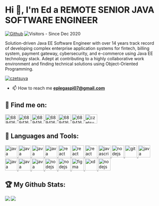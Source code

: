 # Hi 👋, I'm Ed a REMOTE SENIOR JAVA SOFTWARE ENGINEER

[![Github](https://img.shields.io/github/followers/czetsuya?label=Followers&logo=Github)](https://github.com/czetsuya)
![Visitors](https://visitor-badge.laobi.icu/badge?page_id=czetsuya) - Since Dec 2020

Solution-driven Java EE Software Engineer with over 14 years track record of developing complex enterprise application systems for fintech, billing system, payment gateway, cybersecurity, and e-commerce using Java EE technology stack. Adept at contributing to a highly collaborative work environment and finding technical solutions using Object-Oriented Programming.

<p>
  <a href="https://github.com/czetsuya/github-profile-trophy"><img src="https://github-profile-trophy.vercel.app/?username=czetsuya" alt="czetsuya" /></a> 
</p>

- 📫 How to reach me **eplegaspi07@gmail.com**


## :email: Find me on:

<a href="https://www.linkedin.com/in/czetsuya" target="blank">
	<img align="center" src="https://cdn.jsdelivr.net/npm/simple-icons@3.0.1/icons/linkedin.svg" alt="689416" height="30" width="40" />
</a>
<a href="https://www.facebook.com/czetsuya" target="blank">
	<img align="center" src="https://cdn.jsdelivr.net/npm/simple-icons@3.0.1/icons/facebook.svg" alt="689416" height="30" width="40" />
</a>
<a href="https://stackoverflow.com/users/689416" target="blank">
	<img align="center" src="https://cdn.jsdelivr.net/npm/simple-icons@3.0.1/icons/stackoverflow.svg" alt="689416" height="30" width="40" />
</a>
<a href="https://www.youtube.com/channel/UCohlQvNpYzRzPWZTX5mBSsg" target="blank">
	<img align="center" src="https://cdn.jsdelivr.net/npm/simple-icons@3.0.1/icons/youtube.svg" alt="689416" height="30" width="40" />
</a>
<a href="http://twitter.com/czetsuya" target="blank">
	<img align="center" src="https://cdn.jsdelivr.net/npm/simple-icons@3.0.1/icons/twitter.svg" alt="689416" height="30" width="40" />
</a>
<a href="http://czetsuya-tech.blogspot.com/" target="blank">
	<img align="center" src="https://cdn.jsdelivr.net/npm/simple-icons@3.0.1/icons/blogger.svg" alt="689416" height="30" width="40" />
</a>	
<a href="https://dribbble.com/czetsuya" target="blank">
	<img align="center" src="https://cdn.jsdelivr.net/npm/simple-icons@3.0.1/icons/dribbble.svg" alt="czetsuya" height="30" width="40" />
</a>
<br />

## 🧰 Languages and Tools:

<a href="https://www.java.com/en/" target="_blank">
	<img src="https://devicons.github.io/devicon/devicon.git/icons/java/java-original-wordmark.svg" alt="java" width="40" height="40"/>
</a>
<a href="https://www.postgresql.org/" target="_blank">
	<img src="https://devicons.github.io/devicon/devicon.git/icons/postgresql/postgresql-original-wordmark.svg" alt="java" width="40" height="40"/>
</a>
<a href="https://www.mysql.com/" target="_blank">
	<img src="https://devicons.github.io/devicon/devicon.git/icons/mysql/mysql-original-wordmark.svg" alt="java" width="40" height="40"/>
</a>
<a href="https://www.mongodb.com/" target="_blank">
	<img src="https://devicons.github.io/devicon/devicon.git/icons/mongodb/mongodb-original-wordmark.svg" alt="java" width="40" height="40"/>
</a>
<a href="https://reactjs.org/" target="_blank">
	<img src="https://devicons.github.io/devicon/devicon.git/icons/react/react-original-wordmark.svg" alt="react" width="40" height="40"/>
</a>
<a href="https://redux.js.org/" target="_blank">
	<img src="https://devicons.github.io/devicon/devicon.git/icons/redux/redux-original.svg" alt="react" width="40" height="40"/>
</a>
<a href="https://angular.io/" target="_blank">
	<img src="https://devicons.github.io/devicon/devicon.git/icons/angularjs/angularjs-original-wordmark.svg" alt="react" width="40" height="40"/>
</a>
<a href="https://developer.mozilla.org/en-US/docs/Web/JavaScript" target="_blank">
	<img src="https://devicons.github.io/devicon/devicon.git/icons/javascript/javascript-original.svg" alt="javascript" width="40" height="40"/>
</a>
<a href="https://nodejs.org" target="_blank">
	<img src="https://devicons.github.io/devicon/devicon.git/icons/nodejs/nodejs-original-wordmark.svg" alt="nodejs" width="40" height="40"/>
</a>
<a href="https://git-scm.com/" target="_blank">
	<img src="https://www.vectorlogo.zone/logos/git-scm/git-scm-icon.svg" alt="git" width="40" height="40"/>
</a>
<a href="https://www.github.com/" target="_blank">
	<img src="https://devicons.github.io/devicon/devicon.git/icons/github/github-original-wordmark.svg" alt="java" width="40" height="40"/>
</a>
<a href="https://www.gitlab.com/" target="_blank">
	<img src="https://devicons.github.io/devicon/devicon.git/icons/gitlab/gitlab-original-wordmark.svg" alt="java" width="40" height="40"/>
</a>
<a href="https://bitbucket.org/" target="_blank">
	<img src="https://devicons.github.io/devicon/devicon.git/icons/bitbucket/bitbucket-original-wordmark.svg" alt="java" width="40" height="40"/>
</a>
<a href="https://travis-ci.com/" target="_blank">
	<img src="https://devicons.github.io/devicon/devicon.git/icons/travis/travis-plain-wordmark.svg" alt="java" width="40" height="40"/>
</a>
<a href="https://aws.amazon.com/" target="_blank">
	<img src="https://devicons.github.io/devicon/devicon.git/icons/amazonwebservices/amazonwebservices-original-wordmark.svg" alt="nodejs" width="40" height="40"/>
</a>
<a href="https://www.docker.com/" target="_blank">
	<img src="https://devicons.github.io/devicon/devicon.git/icons/docker/docker-original-wordmark.svg" alt="nodejs" width="40" height="40"/>
</a>
<a href="https://www.figma.com/" target="_blank">
	<img src="https://www.vectorlogo.zone/logos/figma/figma-icon.svg" alt="figma" width="40" height="40"/>
</a>
<a href="https://www.adobe.com/products/xd.html" target="_blank">
	<img src="https://cdn.worldvectorlogo.com/logos/adobe-xd.svg" alt="xd" width="40" height="40"/>
</a>
<a href="https://wordpress.org/" target="_blank">
	<img src="https://devicons.github.io/devicon/devicon.git/icons/wordpress/wordpress-original.svg" alt="nodejs" width="40" height="40"/>
</a>
<br />

## :trophy: My Github Stats:

<div>
	<a href="https://github-readme-stats.vercel.app/api?username=czetsuya&count_private=true&show_icons=true&theme=tokyonight">
	  <img  align="left" src="https://github-readme-stats.vercel.app/api?username=czetsuya&count_private=true&show_icons=true&theme=tokyonight" />
	</a>
	<a href="https://github-readme-stats.vercel.app/api/top-langs/?username=czetsuya&hide=php&theme=tokyonight">
	  <img align="left" src="https://github-readme-stats.vercel.app/api/top-langs/?username=czetsuya&hide=php&theme=tokyonight" />
	</a>
</div>
<!--
<img align="center" src="https://github-readme-stats.vercel.app/api?username=czetsuya&show_icons=true&theme=tokyonight" alt="czetsuya" />
-->
